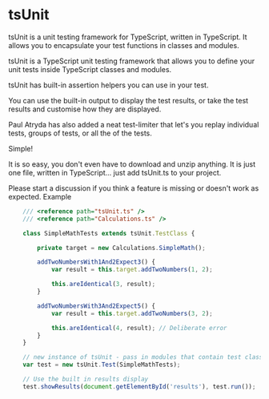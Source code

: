 tsUnit
======

tsUnit is a unit testing framework for TypeScript, written in TypeScript. It allows you to encapsulate your test functions in classes and modules.

tsUnit is a TypeScript unit testing framework that allows you to define your unit tests inside TypeScript classes and modules.

tsUnit has built-in assertion helpers you can use in your test.

You can use the built-in output to display the test results, or take the test results and customise how they are displayed.

Paul Atryda has also added a neat test-limiter that let's you replay individual tests, groups of tests, or all the of the tests.

Simple!

It is so easy, you don't even have to download and unzip anything. It is just one file, written in TypeScript... just add tsUnit.ts to your project.

Please start a discussion if you think a feature is missing or doesn't work as expected.
Example

```TypeScript
    /// <reference path="tsUnit.ts" />
    /// <reference path="Calculations.ts" />

    class SimpleMathTests extends tsUnit.TestClass {

        private target = new Calculations.SimpleMath();

        addTwoNumbersWith1And2Expect3() {
            var result = this.target.addTwoNumbers(1, 2);

            this.areIdentical(3, result);
        }

        addTwoNumbersWith3And2Expect5() {
            var result = this.target.addTwoNumbers(3, 2);

            this.areIdentical(4, result); // Deliberate error
        }
    }

    // new instance of tsUnit - pass in modules that contain test classes
    var test = new tsUnit.Test(SimpleMathTests);

    // Use the built in results display
    test.showResults(document.getElementById('results'), test.run());
```

